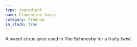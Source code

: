 ```yaml
---
type: ingredient
name: Clementine Juice
category: Produce
in_stock: true
---
```


A sweet citrus juice used in The Schmosby for a fruity twist.
